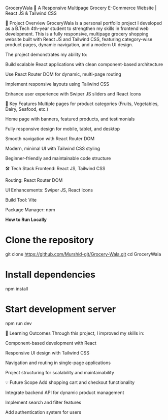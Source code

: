 GroceryWala 🛒
A Responsive Multipage Grocery E-Commerce Website | React JS & Tailwind CSS

📖 Project Overview
GroceryWala is a personal portfolio project I developed as a B.Tech 4th-year student to strengthen my skills in frontend web development.
This is a fully responsive, multipage grocery shopping website built with React JS and Tailwind CSS, featuring category-wise product pages, dynamic navigation, and a modern UI design.

The project demonstrates my ability to:

Build scalable React applications with clean component-based architecture

Use React Router DOM for dynamic, multi-page routing

Implement responsive layouts using Tailwind CSS

Enhance user experience with Swiper JS sliders and React Icons

🎯 Key Features
Multiple pages for product categories (Fruits, Vegetables, Dairy, Seafood, etc.)

Home page with banners, featured products, and testimonials

Fully responsive design for mobile, tablet, and desktop

Smooth navigation with React Router DOM

Modern, minimal UI with Tailwind CSS styling

Beginner-friendly and maintainable code structure

🛠️ Tech Stack
Frontend: React JS, Tailwind CSS

Routing: React Router DOM

UI Enhancements: Swiper JS, React Icons

Build Tool: Vite

Package Manager: npm


**How to Run Locally**

# Clone the repository
git clone https://github.com/Murshid-git/Grocery-Wala.git
cd GroceryWala

# Install dependencies
npm install

# Start development server
npm run dev



📌 Learning Outcomes
Through this project, I improved my skills in:

Component-based development with React

Responsive UI design with Tailwind CSS

Navigation and routing in single-page applications

Project structuring for scalability and maintainability

💡 Future Scope
Add shopping cart and checkout functionality

Integrate backend API for dynamic product management

Implement search and filter features

Add authentication system for users


